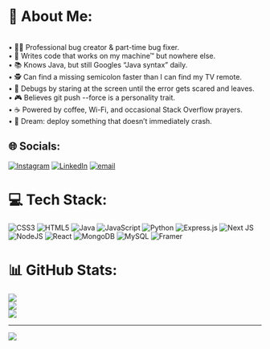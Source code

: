 # 💫 About Me:
<br>	•	🧑‍💻 Professional bug creator & part-time bug fixer.<br>	•	🥱 Writes code that works on my machine™ but nowhere else.<br>	•	📚 Knows Java, but still Googles “Java syntax” daily.<br>	•	🕵️ Can find a missing semicolon faster than I can find my TV remote.<br>	•	🐧 Debugs by staring at the screen until the error gets scared and leaves.<br>	•	🎮 Believes git push --force is a personality trait.<br>	•	☕ Powered by coffee, Wi-Fi, and occasional Stack Overflow prayers.<br>	•	🚀 Dream: deploy something that doesn’t immediately crash.


## 🌐 Socials:
[![Instagram](https://img.shields.io/badge/Instagram-%23E4405F.svg?logo=Instagram&logoColor=white)](https://instagram.com/drdea1h) [![LinkedIn](https://img.shields.io/badge/LinkedIn-%230077B5.svg?logo=linkedin&logoColor=white)](https://linkedin.com/in/gopiselvam) [![email](https://img.shields.io/badge/Email-D14836?logo=gmail&logoColor=white)](mailto:gopi.work2004@gmail.com) 

# 💻 Tech Stack:
![CSS3](https://img.shields.io/badge/css3-%231572B6.svg?style=for-the-badge&logo=css3&logoColor=white) ![HTML5](https://img.shields.io/badge/html5-%23E34F26.svg?style=for-the-badge&logo=html5&logoColor=white) ![Java](https://img.shields.io/badge/java-%23ED8B00.svg?style=for-the-badge&logo=openjdk&logoColor=white) ![JavaScript](https://img.shields.io/badge/javascript-%23323330.svg?style=for-the-badge&logo=javascript&logoColor=%23F7DF1E) ![Python](https://img.shields.io/badge/python-3670A0?style=for-the-badge&logo=python&logoColor=ffdd54) ![Express.js](https://img.shields.io/badge/express.js-%23404d59.svg?style=for-the-badge&logo=express&logoColor=%2361DAFB) ![Next JS](https://img.shields.io/badge/Next-black?style=for-the-badge&logo=next.js&logoColor=white) ![NodeJS](https://img.shields.io/badge/node.js-6DA55F?style=for-the-badge&logo=node.js&logoColor=white) ![React](https://img.shields.io/badge/react-%2320232a.svg?style=for-the-badge&logo=react&logoColor=%2361DAFB) ![MongoDB](https://img.shields.io/badge/MongoDB-%234ea94b.svg?style=for-the-badge&logo=mongodb&logoColor=white) ![MySQL](https://img.shields.io/badge/mysql-4479A1.svg?style=for-the-badge&logo=mysql&logoColor=white) ![Framer](https://img.shields.io/badge/Framer-black?style=for-the-badge&logo=framer&logoColor=blue)
# 📊 GitHub Stats:
![](https://github-readme-stats.vercel.app/api?username=Sosukegopi&theme=tokyonight&hide_border=false&include_all_commits=true&count_private=false)<br/>
![](https://nirzak-streak-stats.vercel.app/?user=Sosukegopi&theme=tokyonight&hide_border=false)<br/>
![](https://github-readme-stats.vercel.app/api/top-langs/?username=Sosukegopi&theme=tokyonight&hide_border=false&include_all_commits=true&count_private=false&layout=compact)

---
[![](https://visitcount.itsvg.in/api?id=Sosukegopi&icon=8&color=0)](https://visitcount.itsvg.in)

<!-- Proudly created with GPRM ( https://gprm.itsvg.in ) -->
